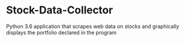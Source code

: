 # Stock-Data-Collector
Python 3.6 application that scrapes web data on stocks and graphically displays the portfolio declared in the program
